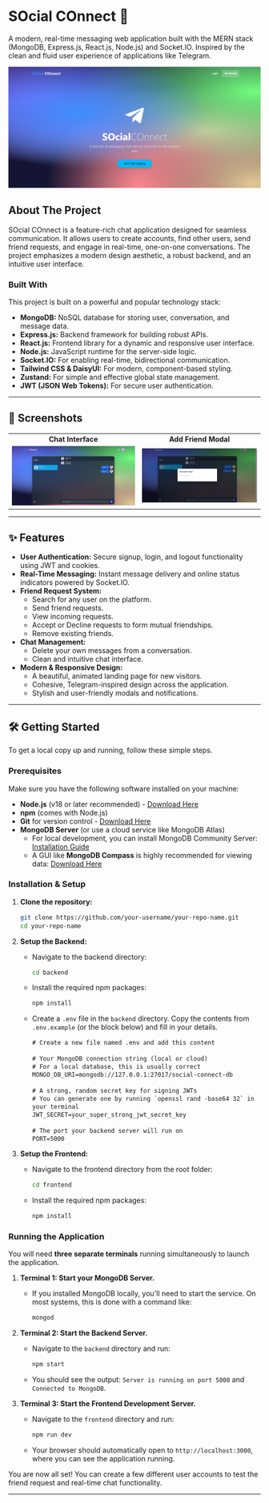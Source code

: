 # SOcial COnnect 🚀

A modern, real-time messaging web application built with the MERN stack (MongoDB, Express.js, React.js, Node.js) and Socket.IO. Inspired by the clean and fluid user experience of applications like Telegram.

![Landing Page](frontend/src/assets/image5.png)

## About The Project

SOcial COnnect is a feature-rich chat application designed for seamless communication. It allows users to create accounts, find other users, send friend requests, and engage in real-time, one-on-one conversations. The project emphasizes a modern design aesthetic, a robust backend, and an intuitive user interface.

### Built With

This project is built on a powerful and popular technology stack:

*   **MongoDB:** NoSQL database for storing user, conversation, and message data.
*   **Express.js:** Backend framework for building robust APIs.
*   **React.js:** Frontend library for a dynamic and responsive user interface.
*   **Node.js:** JavaScript runtime for the server-side logic.
*   **Socket.IO:** For enabling real-time, bidirectional communication.
*   **Tailwind CSS & DaisyUI:** For modern, component-based styling.
*   **Zustand:** For simple and effective global state management.
*   **JWT (JSON Web Tokens):** For secure user authentication.

---

## 📸 Screenshots

<table>
  <tr>
    <td align="center"><strong>Chat Interface</strong></td>
    <td align="center"><strong>Add Friend Modal</strong></td>
  </tr>
  <tr>
    <td><img src="frontend/src/assets/image1.png" alt="Chat Interface"></td>
    <td><img src="frontend/src/assets/image2.png" alt="Add Friend Modal"></td>
  </tr>
</table>

---

## ✨ Features

*   **User Authentication:** Secure signup, login, and logout functionality using JWT and cookies.
*   **Real-Time Messaging:** Instant message delivery and online status indicators powered by Socket.IO.
*   **Friend Request System:**
    *   Search for any user on the platform.
    *   Send friend requests.
    *   View incoming requests.
    *   Accept or Decline requests to form mutual friendships.
    *   Remove existing friends.
*   **Chat Management:**
    *   Delete your own messages from a conversation.
    *   Clean and intuitive chat interface.
*   **Modern & Responsive Design:**
    *   A beautiful, animated landing page for new visitors.
    *   Cohesive, Telegram-inspired design across the application.
    *   Stylish and user-friendly modals and notifications.

---

## 🛠️ Getting Started

To get a local copy up and running, follow these simple steps.

### Prerequisites

Make sure you have the following software installed on your machine:

*   **Node.js** (v18 or later recommended) - [Download Here](https://nodejs.org/)
*   **npm** (comes with Node.js)
*   **Git** for version control - [Download Here](https://git-scm.com/)
*   **MongoDB Server** (or use a cloud service like MongoDB Atlas)
    *   For local development, you can install MongoDB Community Server: [Installation Guide](https://www.mongodb.com/docs/manual/installation/)
    *   A GUI like **MongoDB Compass** is highly recommended for viewing data: [Download Here](https://www.mongodb.com/products/compass)

### Installation & Setup

1.  **Clone the repository:**
    ```bash
    git clone https://github.com/your-username/your-repo-name.git
    cd your-repo-name
    ```

2.  **Setup the Backend:**
    *   Navigate to the backend directory:
        ```bash
        cd backend
        ```
    *   Install the required npm packages:
        ```bash
        npm install
        ```
    *   Create a `.env` file in the `backend` directory. Copy the contents from `.env.example` (or the block below) and fill in your details.
        ```
        # Create a new file named .env and add this content
        
        # Your MongoDB connection string (local or cloud)
        # For a local database, this is usually correct
        MONGO_DB_URI=mongodb://127.0.0.1:27017/social-connect-db

        # A strong, random secret key for signing JWTs
        # You can generate one by running `openssl rand -base64 32` in your terminal
        JWT_SECRET=your_super_strong_jwt_secret_key

        # The port your backend server will run on
        PORT=5000
        ```

3.  **Setup the Frontend:**
    *   Navigate to the frontend directory from the root folder:
        ```bash
        cd frontend
        ```
    *   Install the required npm packages:
        ```bash
        npm install
        ```

### Running the Application

You will need **three separate terminals** running simultaneously to launch the application.

1.  **Terminal 1: Start your MongoDB Server.**
    *   If you installed MongoDB locally, you'll need to start the service. On most systems, this is done with a command like:
        ```bash
        mongod
        ```

2.  **Terminal 2: Start the Backend Server.**
    *   Navigate to the `backend` directory and run:
        ```bash
        npm start
        ```
    *   You should see the output: `Server is running on port 5000` and `Connected to MongoDB`.

3.  **Terminal 3: Start the Frontend Development Server.**
    *   Navigate to the `frontend` directory and run:
        ```bash
        npm run dev
        ```
    *   Your browser should automatically open to `http://localhost:3000`, where you can see the application running.

You are now all set! You can create a few different user accounts to test the friend request and real-time chat functionality.

---
